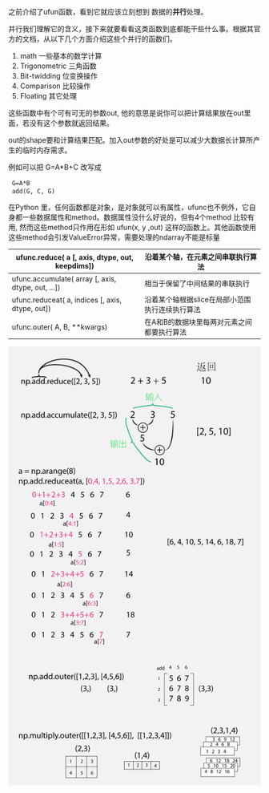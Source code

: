 之前介绍了ufun函数，看到它就应该立刻想到 数据的**并行**处理。

并行我们理解它的含义，接下来就要看看这类函数到底都能干些什么事。根据其官方的文档，从以下几个方面介绍这些个并行的函数们。

1. math 一些基本的数学计算
2. Trigonometric 三角函数
3. Bit-twidding 位变换操作
4. Comparison 比较操作
5. Floating 其它处理

这些函数中有个可有可无的参数out, 他的意思是说你可以把计算结果放在out里面，若没有这个参数就返回结果。

out的shape要和计算结果匹配。加入out参数的好处是可以减少大数据长计算所产生的临时内存需求。

例如可以把 G=A\*B+C 改写成

```
 G=A*B
 add(G, C, G)
```

在Python 里，任何函数都是对象，是对象就可以有属性，ufunc也不例外，它自身都一些数据属性和method。数据属性没什么好说的，但有4个method 比较有用, 然而这些method只作用在形如 ufun\(x, y ,out\) 这样的函数上。其他函数使用这些method会引发ValueError异常，需要处理的ndarray不能是标量

| ufunc.reduce\( a \[, axis, dtype, out, keepdims\]\) | 沿着某个轴，在元素之间串联执行算法 |
| --- | --- |
| ufunc.accumulate\( array \[, axis, dtype, out, ...\]\) | 相当于保留了中间结果的串联执行 |
| ufunc.reduceat\( a, indices \[, axis, dtype, out\]\) | 沿着某个轴根据slice在局部小范围执行连续执行算法 |
| ufunc.outer\( A, B, \*\*kwargs\) | 在A和B的数据块里每两对元素之间都要执行算法 |

![](/assets/ufunc_method.png)


